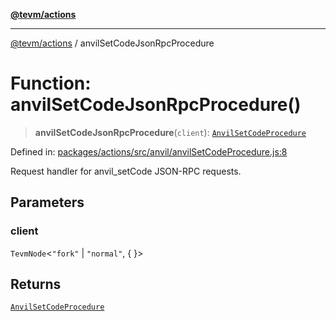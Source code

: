 [**@tevm/actions**](../README.md)

***

[@tevm/actions](../globals.md) / anvilSetCodeJsonRpcProcedure

# Function: anvilSetCodeJsonRpcProcedure()

> **anvilSetCodeJsonRpcProcedure**(`client`): [`AnvilSetCodeProcedure`](../type-aliases/AnvilSetCodeProcedure.md)

Defined in: [packages/actions/src/anvil/anvilSetCodeProcedure.js:8](https://github.com/evmts/tevm-monorepo/blob/main/packages/actions/src/anvil/anvilSetCodeProcedure.js#L8)

Request handler for anvil_setCode JSON-RPC requests.

## Parameters

### client

`TevmNode`\<`"fork"` \| `"normal"`, \{ \}\>

## Returns

[`AnvilSetCodeProcedure`](../type-aliases/AnvilSetCodeProcedure.md)
